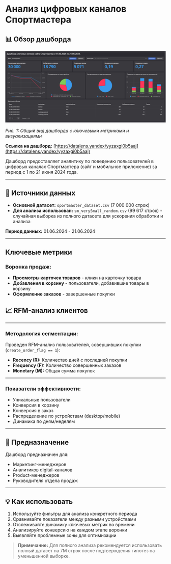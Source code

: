 # Анализ цифровых каналов Спортмастера

## 📊 Обзор дашборда

![Дашборд анализа цифровых каналов Спортмастера](image.png)

*Рис. 1: Общий вид дашборда с ключевыми метриками и визуализациями*

**Ссылка на дашборд:** [https://datalens.yandex/yyzaxgi0b5aaj](https://datalens.yandex/yyzaxgi0b5aaj)

Дашборд предоставляет аналитику по поведению пользователей в цифровых каналах Спортмастера (сайт и мобильное приложение) за период с 1 по 21 июня 2024 года.

---

## 📁 Источники данных

- **Основной датасет:** `sportmaster_dataset.csv` (7 000 000 строк)
- **Для анализа использован:** `sm_verySmall_random.csv` (99 617 строк) - случайная выборка из полного датасета для ускорения обработки и анализа

**Период данных:** 01.06.2024 - 21.06.2024

---

##  Ключевые метрики

### Воронка продаж:
- **Просмотры карточек товаров** - клики на карточку товара
- **Добавления в корзину** - пользователи, добавившие товары в корзину
- **Оформление заказов** - завершенные покупки
## 📈 RFM-анализ клиентов

---

### Методология сегментации:
Проведен RFM-анализ пользователей, совершивших покупки (`create_order_flag == 1`):

- **Recency (R):** Количество дней с последней покупки
- **Frequency (F):** Количество совершенных заказов
- **Monetary (M):** Общая сумма покупок

---
  
### Показатели эффективности:
- Уникальные пользователи
- Конверсия в корзину
- Конверсия в заказ
- Распределение по устройствам (desktop/mobile)
- Динамика по дням/неделям

---

## 👥 Предназначение

Дашборд предназначен для:
- Маркетинг-менеджеров
- Аналитиков digital-каналов
- Product-менеджеров
- Руководителя отдела продаж

---

## 💡 Как использовать

1. Используйте фильтры для анализа конкретного периода
2. Сравнивайте показатели между разными устройствами
3. Отслеживайте динамику ключевых метрик во времени
4. Анализируйте конверсию на каждом этапе воронки
5. Выявляйте проблемные зоны для оптимизации

> **Примечание:** Для полного анализа рекомендуется использовать полный датасет на 7M строк после подтверждения гипотез на уменьшенной выборке.
